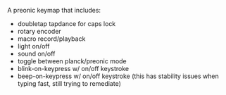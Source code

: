 A preonic keymap that includes:
- doubletap tapdance for caps lock
- rotary encoder
- macro record/playback
- light on/off
- sound on/off
- toggle between planck/preonic mode
- blink-on-keypress w/ on/off keystroke
- beep-on-keypress w/ on/off keystroke (this has stability issues when typing fast, still trying to remediate)
